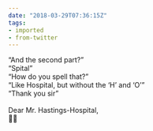 ```yaml
---
date: "2018-03-29T07:36:15Z"
tags:
- imported
- from-twitter
---
```

“And the second part?”\
“Spital”\
“How do you spell that?”\
“Like Hospital, but without the ‘H’ and ‘O’”\
“Thank you sir”\
\
Dear Mr. Hastings-Hospital,\
🤦‍♂️
